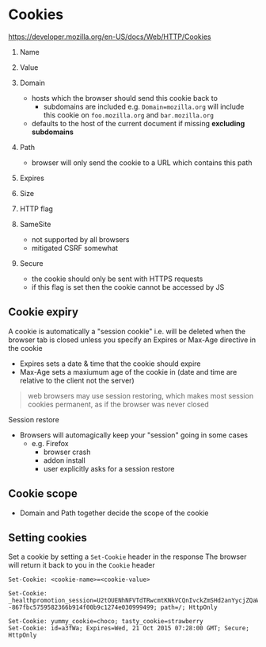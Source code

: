 # Cookies

https://developer.mozilla.org/en-US/docs/Web/HTTP/Cookies


1. Name
2. Value
3. Domain
    * hosts which the browser should send this cookie back to
        * subdomains are included e.g. `Domain=mozilla.org` will include this cookie on `foo.mozilla.org` and `bar.mozilla.org`
    * defaults to the host of the current document if missing **excluding subdomains**

4. Path
    * browser will only send the cookie to a URL which contains this path
5. Expires
6. Size
7. HTTP flag
8. SameSite
    * not supported by all browsers
    * mitigated CSRF somewhat
9. Secure
    * the cookie should only be sent with HTTPS requests
    * if this flag is set then the cookie cannot be accessed by JS


## Cookie expiry

A cookie is automatically a "session cookie" i.e. will be deleted when the browser tab is closed unless you specify an Expires or Max-Age directive in the cookie

* Expires sets a date & time that the cookie should expire
* Max-Age sets a maxiumum age of the cookie in (date and time are relative to the client not the server)

> web browsers may use session restoring, which makes most session cookies permanent, as if the browser was never closed

Session restore

* Browsers will automagically keep your "session" going  in some cases
    * e.g. Firefox
        * browser crash
        * addon install
        * user explicitly asks for a session restore

## Cookie scope

* Domain and Path together decide the scope of the cookie

## Setting cookies

Set a cookie by setting a `Set-Cookie` header in the response
The browser will return it back to you in the `Cookie` header


```
Set-Cookie: <cookie-name>=<cookie-value>

Set-Cookie: _healthpromotion_session=U2tOUENhNFVTdTRwcmtKNkVCQnIvckZmSHd2anYycjZQaWtJUnliN3dPcEZmTlY4ZVIwM2tKWU9xdEZlRXdGcVhlc09mRmtNM0w4RGpUaU9sMjM0UVhvY2QvUXh5S3FnQTRYSWJaQnpZamhZRjlYV2RtZFc3RW5HUmpxZEhabXA5aElWKzNXRVl6R1BRUGtuZWN3c3dRPT0tLXNYVnk3b2ljWkJlSkV1a09BY3AxbUE9PQ%3D%3D--867fbc5759582366b914f00b9c1274e030999499; path=/; HttpOnly

Set-Cookie: yummy_cookie=choco; tasty_cookie=strawberry
Set-Cookie: id=a3fWa; Expires=Wed, 21 Oct 2015 07:28:00 GMT; Secure; HttpOnly
```

